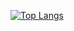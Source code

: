 

[![Top Langs](https://github-readme-stats.vercel.app/api/top-langs/?username=antumin&layout=compact&theme=github_dark)](https://github.com/anuraghazra/github-readme-stats)

<!--
**antumin/antumin** is a ✨ _special_ ✨ repository because its `README.md` (this file) appears on your GitHub profile.

Here are some ideas to get you started:

- 🔭 I’m currently working on ...
- 🌱 I’m currently learning ...
- 👯 I’m looking to collaborate on ...
- 🤔 I’m looking for help with ...
- 💬 Ask me about ...
- 📫 How to reach me: ...
- 😄 Pronouns: ...
- ⚡ Fun fact: ...
-->
